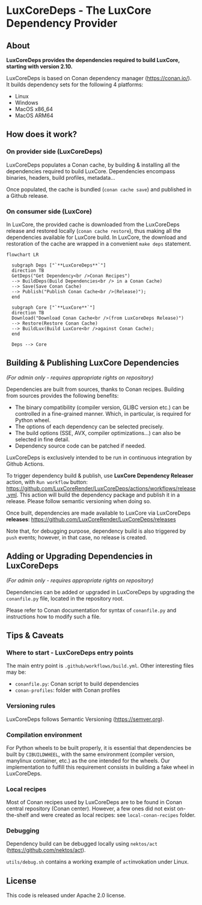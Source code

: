 # LuxCoreDeps - The LuxCore Dependency Provider

## About

**LuxCoreDeps provides the dependencies required to build LuxCore, starting with
version 2.10.**

LuxCoreDeps is based on Conan dependency manager (https://conan.io/). It builds dependency
sets for the following 4 platforms:
- Linux
- Windows
- MacOS x86_64
- MacOS ARM64

## How does it work?

### On provider side (LuxCoreDeps)
LuxCoreDeps populates a Conan cache, by building & installing all the
dependencies required to build LuxCore.
Dependencies encompass binaries, headers, build profiles, metadata...

Once populated, the cache is bundled (`conan cache save`) and published
in a Github release.

### On consumer side (LuxCore)
In LuxCore, the provided cache is downloaded from the LuxCoreDeps release
and restored locally (`conan cache restore`), thus making all the dependencies
available for LuxCore build.
In LuxCore, the download and restoration of the cache are wrapped in a convenient
`make deps` statement.

```mermaid
flowchart LR

  subgraph Deps ["`**LuxCoreDeps**`"]
  direction TB
  GetDeps("Get Dependency<br />Conan Recipes")
  --> BuildDeps(Build Dependencies<br /> in a Conan Cache)
  --> Save(Save Conan Cache)
  --> Publish("Publish Conan Cache<br />(Release)");
  end

  subgraph Core ["`**LuxCore**`"]
  direction TB
  Download("Download Conan Cache<br />(from LuxCoreDeps Release)")
  --> Restore(Restore Conan Cache)
  --> BuildLux(Build LuxCore<br />against Conan Cache);
  end

  Deps --> Core
```



## Building & Publishing LuxCore Dependencies

_(For admin only - requires appropriate rights on repository)_

Dependencies are built from sources, thanks to Conan recipes. Building from
sources provides the following benefits:
- The binary compatibility (compiler version, GLIBC version etc.) can be controlled
  in a fine-grained manner. Which, in particular, is required for Python wheel.
- The options of each dependency can be selected precisely.
- The build options (SSE, AVX, compiler optimizations...) can also be selected
  in fine detail.
- Dependency source code can be patched if needed.

LuxCoreDeps is exclusively intended to be run in continuous integration by
Github Actions.

To trigger dependency build & publish, use **LuxCore Dependency Releaser** action,
with `Run workflow` button:
https://github.com/LuxCoreRender/LuxCoreDeps/actions/workflows/release.yml. This
action will build the dependency package and publish it in a release. Please follow
semantic versioning when doing so.

Once built, dependencies are made available to LuxCore via LuxCoreDeps
**releases**: https://github.com/LuxCoreRender/LuxCoreDeps/releases

Note that, for debugging purpose, dependency build is also triggered by
`push` events; however, in that case, no release is created.



## Adding or Upgrading Dependencies in LuxCoreDeps

_(For admin only - requires appropriate rights on repository)_

Dependencies can be added or upgraded in LuxCoreDeps by upgrading the `conanfile.py`
file, located in the repository root.

Please refer to Conan documentation for syntax of `conanfile.py` and instructions
how to modify such a file.


## Tips & Caveats

### Where to start - LuxCoreDeps entry points
The main entry point is `.github/workflows/build.yml`.
Other interesting files may be:
- `conanfile.py`: Conan script to build dependencies
- `conan-profiles`: folder with Conan profiles

### Versioning rules
LuxCoreDeps follows Semantic Versioning (https://semver.org).

### Compilation environment
For Python wheels to be built properly, it is essential that dependencies be built
by `CIBUILDWHEEL`, with the same environment (compiler version, manylinux container,
etc.) as the one intended for the wheels.
Our implementation to fulfill this requirement consists in building a fake wheel in LuxCoreDeps.

### Local recipes
Most of Conan recipes used by LuxCoreDeps are to be found in Conan central repository (Conan center).
However, a few ones did not exist on-the-shelf and were created as local recipes: see `local-conan-recipes` folder.

### Debugging
Dependency build can be debugged locally using `nektos/act`
(https://github.com/nektos/act).

`utils/debug.sh` contains a working example of `act`invokation under Linux.

## License
This code is released under Apache 2.0 license.
